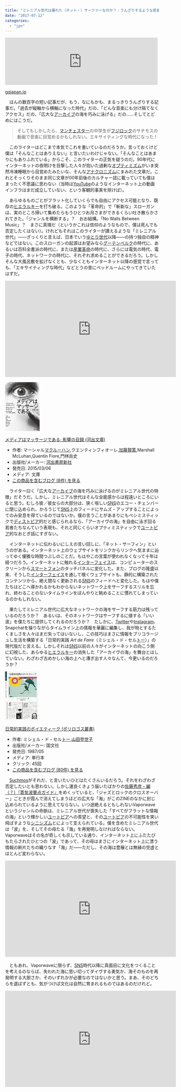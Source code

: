 ```yaml
---
title: "ミレニアル世代は優れた（ネット・）サーファーなのか？：うんざりするような若者論へ、『蒸気波要点ガイド』を添えて"
date: "2017-07-12"
categories: 
  - "jpn"
---
```


<iframe src="https://hatenablog-parts.com/embed?url=https%3A%2F%2Fgqjapan.jp%2Fculture%2Fcelebrity%2F20170711%2Fyonce" title="情報の海から見つけたアディダスのジャージ──ヨンス &lt;サチモス&gt;｜GQ JAPAN" class="embed-card embed-webcard" scrolling="no" frameborder="0" style="display: block; width: 100%; height: 155px; max-width: 500px; margin: 10px 0px;"></iframe>

[gqjapan.jp](https://gqjapan.jp/culture/celebrity/20170711/yonce)

　ほんの数百字の短い記事だが、もう、なにもかも、まるっきりうんざりする記事だ。「過去が縦軸から横軸になった時代」だの、「どんな音楽にも分け隔てなくアクセス」だの、「広大な[アーカイブ](http://d.hatena.ne.jp/keyword/%A5%A2%A1%BC%A5%AB%A5%A4%A5%D6)の海を巧みに泳げる」だの……そしてとどめにはこうだ。

> そしてもしかしたら、[マンチェスター](http://d.hatena.ne.jp/keyword/%A5%DE%A5%F3%A5%C1%A5%A7%A5%B9%A5%BF%A1%BC)の中学生が[フジロック](http://d.hatena.ne.jp/keyword/%A5%D5%A5%B8%A5%ED%A5%C3%A5%AF)のサチモスの動画で音楽に目覚めるかもしれない。エキサイティングな時代になった！

　このライターはどこまで本気でこれを書いているのだろうか。言っておくけど僕は「そんなことはありえない」と言いたいわけじゃない。「そんなことはあまりにもありふれている」からこそ、このライターの正気を疑うのだ。90年代にインターネットの夜明けを目撃した人々が抱いた過剰な[オプティミズム](http://d.hatena.ne.jp/keyword/%A5%AA%A5%D7%A5%C6%A5%A3%A5%DF%A5%BA%A5%E0)がいま突然冷凍睡眠から目覚めたみたいな、そんな[アナクロニズム](http://d.hatena.ne.jp/keyword/%A5%A2%A5%CA%A5%AF%A5%ED%A5%CB%A5%BA%A5%E0)にまみれた文章だ。これとそっくりそのまま同じ文章が00年前後のカルチャー誌に載っていても僕はまったく不思議に思わない（当時は[YouTube](http://d.hatena.ne.jp/keyword/YouTube)のようなインターネット上の動画インフラはまだ成立していない、という客観的事実を除けば）。

　あらゆるものごとがフラット化していくらでも自由にアクセス可能となり、既存の[ヒエラルキー](http://d.hatena.ne.jp/keyword/%A5%D2%A5%A8%A5%E9%A5%EB%A5%AD%A1%BC)を打ち破る。このような「革命的」で「斬新な」スローガンは、実のところ掃いて集めたらもうひとつお月さまができるくらい吐き散らかされてきた。「ジャンルを横断する」？　おお結構。「No Walls Between Music」？　まさに真理だ（というかこれは信仰のようなもので、僕は死んでも否定したくはない）。けれどもそれはこのライターが讃えるような「ミレニアル世代」――ざっくりと言えば、日本でいう[ゆとり世代](http://d.hatena.ne.jp/keyword/%A4%E6%A4%C8%A4%EA%C0%A4%C2%E5)以降――の持つ独自の精神などではない。このスローガンの起源はお望みなら[グーテンベルク](http://d.hatena.ne.jp/keyword/%A5%B0%A1%BC%A5%C6%A5%F3%A5%D9%A5%EB%A5%AF)の時代に、あるいは百科全書派の時代に、または[産業革命](http://d.hatena.ne.jp/keyword/%BB%BA%B6%C8%B3%D7%CC%BF)の時代に、さらには電気の時代、電子の時代、ネットワークの時代に、それぞれ求めることができるだろう。しかしそんな大風呂敷を拡げなくとも、少なくともインターネット以降の感覚で言っても、「エキサイティングな時代」などとうの昔にベッドルームにやってきていたはずだ。

<iframe width="560" height="315" src="https://www.youtube.com/embed/t1axnba_Ueg" frameborder="0" allowfullscreen></iframe>

[![メディアはマッサージである: 影響の目録 (河出文庫)](images/516yJ-ro3NL._SL160_.jpg "メディアはマッサージである: 影響の目録 (河出文庫)")](http://www.amazon.co.jp/exec/obidos/ASIN/4309464068/tortoisetau09-22/)

[メディアはマッサージである: 影響の目録 (河出文庫)](http://www.amazon.co.jp/exec/obidos/ASIN/4309464068/tortoisetau09-22/)

- 作者: マーシャル[マクルーハン](http://d.hatena.ne.jp/keyword/%A5%DE%A5%AF%A5%EB%A1%BC%A5%CF%A5%F3),クエンティンフィオーレ,[加藤賢策](http://d.hatena.ne.jp/keyword/%B2%C3%C6%A3%B8%AD%BA%F6),Marshall McLuhan,Quentin Fiore,門林岳史
- 出版社/メーカー: [河出書房新社](http://d.hatena.ne.jp/keyword/%B2%CF%BD%D0%BD%F1%CB%BC%BF%B7%BC%D2)
- 発売日: 2015/03/06
- メディア: 文庫
- [この商品を含むブログ (8件) を見る](http://d.hatena.ne.jp/asin/4309464068/tortoisetau09-22)

　ライター曰く「広大な[アーカイブ](http://d.hatena.ne.jp/keyword/%A5%A2%A1%BC%A5%AB%A5%A4%A5%D6)の海を巧みに泳げるのがミレニアル世代の特徴」だそうだ。しかし、ミレニアル世代はそんな全能感からは程遠いところにいると思う。むしろ彼／彼女らの大部分は、狭く喧しい[SNS](http://d.hatena.ne.jp/keyword/SNS)のエコー・チェンバーに閉じ込められ、かろうじて[SNS](http://d.hatena.ne.jp/keyword/SNS)上のフィードにサムズ・アップすることによってのみ安息を得ているのではないか。僕の言うことがあまりにもペシミスティックで[ディストピア](http://d.hatena.ne.jp/keyword/%A5%C7%A5%A3%A5%B9%A5%C8%A5%D4%A5%A2)的だと感じられるなら、「アーカイヴの海」を自由に泳ぎ回る若者たちなんていう表現も、それと同じくらいオプティミスティックで[ユートピア](http://d.hatena.ne.jp/keyword/%A5%E6%A1%BC%A5%C8%A5%D4%A5%A2)的なおとぎ話にすぎない。

　インターネットに伝わるいにしえの言い回しに、「ネット・サーフィン」というのがある。インターネット上のウェブサイトをリンクからリンクへ気ままに辿ってゆく優雅な時間つぶしのことだ。もはやこの言葉が使われなくなって十年は経つだろう。インターネットに触れる[インターフェイス](http://d.hatena.ne.jp/keyword/%A5%A4%A5%F3%A5%BF%A1%BC%A5%D5%A5%A7%A5%A4%A5%B9)は、コンピューターのスクリーンから[スマートフォン](http://d.hatena.ne.jp/keyword/%A5%B9%A5%DE%A1%BC%A5%C8%A5%D5%A5%A9%A5%F3)のタッチパネルに変化した。また、ブログの隆盛以来、そうした[インターフェイス](http://d.hatena.ne.jp/keyword/%A5%A4%A5%F3%A5%BF%A1%BC%A5%D5%A5%A7%A5%A4%A5%B9)を通して覗くウェブサイトも、静的に構築されたコンテンツから、絶え間なく更新される[SNS](http://d.hatena.ne.jp/keyword/SNS)のフィードへと変化した。もはや僕たちはどこへ導かれるかもわからないネットワーク上をサーフするスリルを忘れ、終わることのないタイムラインをぼんやりと眺めることに慣れてしまっているのかもしれない。

　果たしてミレニアル世代に広大なネットワークの海をサーフする筋力は残っているのだろうか？　あるいは、そのネットワークはサーフするに値する「いい波」を僕たちに提供してくれるのだろうか？　たしかに、[Twitter](http://d.hatena.ne.jp/keyword/Twitter)や[Instagram](http://d.hatena.ne.jp/keyword/Instagram)、Snapchatを操りながらタイムライン上の情報を華麗に編集し、我が物とするたくましさを人々はまだ失ってはいないし、この技巧はまさに情報をブリコラージュし生活を構築する「日常的実践 _Art de Faire_（ミシェル・ド・セル[トー](http://d.hatena.ne.jp/keyword/%A5%C8%A1%BC)）」の現代版だと言える。しかしそれは[SNS](http://d.hatena.ne.jp/keyword/SNS)以前の人々がインターネットの向こう側に幻視した、あらゆる[ヒエラルキー](http://d.hatena.ne.jp/keyword/%A5%D2%A5%A8%A5%E9%A5%EB%A5%AD%A1%BC)の消失した「アーカイヴの海」を舞台とはしていない。わざわざ古めかしい海の上へと漕ぎ出す人々なんて、今更いるのだろうか？

[![日常的実践のポイエティーク (ポリロゴス叢書)](images/51JVxAgaE-L._SL160_.jpg "日常的実践のポイエティーク (ポリロゴス叢書)")](http://www.amazon.co.jp/exec/obidos/ASIN/4772000992/tortoisetau09-22/)

[日常的実践のポイエティーク (ポリロゴス叢書)](http://www.amazon.co.jp/exec/obidos/ASIN/4772000992/tortoisetau09-22/)

- 作者: ミシェル・ド・セル[トー](http://d.hatena.ne.jp/keyword/%A5%C8%A1%BC),[山田登世子](http://d.hatena.ne.jp/keyword/%BB%B3%C5%C4%C5%D0%C0%A4%BB%D2)
- 出版社/メーカー: 国文社
- 発売日: 1987/05
- メディア: 単行本
- クリック: 45回
- [この商品を含むブログ (80件) を見る](http://d.hatena.ne.jp/asin/4772000992/tortoisetau09-22)

　[Suchmos](http://d.hatena.ne.jp/keyword/Suchmos)がそれだ、と言いたいひとはたくさんいるだろう。それをわざわざ否定したいとも思わない。しかし運良くきょう届いたばかりの[佐藤秀彦・編（？）『蒸気波要点ガイド』](http://newmasterpiece.tumblr.com/post/162319149663/nmpzine001)をめくっていると、「ジャズとロックのクロスオーバー」ごときが霞んで消えてしまうほどの広大な「海」がこのZINEのなかに封じ込められているように思えてならない。いつ途絶えるともしれないVaporwaveというジャンルの命脈は、ミレニアル世代が喪失した「すべてがフラットな情報の海」という輝かしい[ユートピア](http://d.hatena.ne.jp/keyword/%A5%E6%A1%BC%A5%C8%A5%D4%A5%A2)への羨望と、その[ユートピア](http://d.hatena.ne.jp/keyword/%A5%E6%A1%BC%A5%C8%A5%D4%A5%A2)の不可能性を笑い飛ばすような[シニシズム](http://d.hatena.ne.jp/keyword/%A5%B7%A5%CB%A5%B7%A5%BA%A5%E0)とによって支えられている。僕を含めたミレニアル世代は「波」を、そしてその母たる「海」を再発明しなければならない。Vaporwaveはその名が奇しくも示している通り、インターネット上にふたたびもたらされたひとつの「波」であって、その母はまさにインターネット上に漂う情報の断片たちの織りなす「海」だ――ただし、その海は豊穣とは無縁の空虚とほとんど変わらない。

<iframe width="560" height="315" src="https://www.youtube.com/embed/qs7kjvhwHlw" frameborder="0" allowfullscreen></iframe>

　ともあれ、Vaporwaveに限らず、[SNS](http://d.hatena.ne.jp/keyword/SNS)時代以降に真面目に文化をつくることを考えるのならば、失われた海に思い切ってダイヴする勇気か、海そのものを再発明する大胆さか、そのいずれかが必要なのではないかと思う。まあ、そのどちらを選ばずとも、気がつけば文化は自然に育まれるものではあるのだけれど。

<iframe width="560" height="315" src="https://www.youtube.com/embed/hXAssopznWE" frameborder="0" allowfullscreen></iframe>
